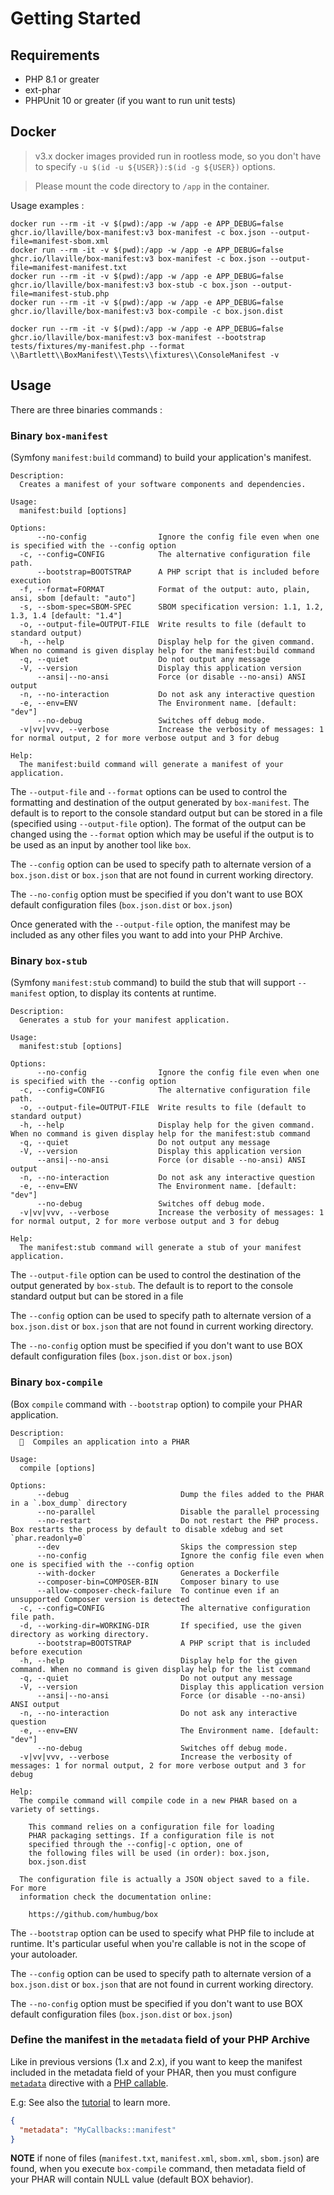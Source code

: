 <!-- markdownlint-disable MD013 MD028 -->
# Getting Started

## Requirements

* PHP 8.1 or greater
* ext-phar
* PHPUnit 10 or greater (if you want to run unit tests)

## Docker

> v3.x docker images provided run in rootless mode, so you don't have to specify `-u $(id -u ${USER}):$(id -g ${USER})` options.

> Please mount the code directory to `/app` in the container.

Usage examples :

```shell
docker run --rm -it -v $(pwd):/app -w /app -e APP_DEBUG=false ghcr.io/llaville/box-manifest:v3 box-manifest -c box.json --output-file=manifest-sbom.xml
docker run --rm -it -v $(pwd):/app -w /app -e APP_DEBUG=false ghcr.io/llaville/box-manifest:v3 box-manifest -c box.json --output-file=manifest-manifest.txt
docker run --rm -it -v $(pwd):/app -w /app -e APP_DEBUG=false ghcr.io/llaville/box-manifest:v3 box-stub -c box.json --output-file=manifest-stub.php
docker run --rm -it -v $(pwd):/app -w /app -e APP_DEBUG=false ghcr.io/llaville/box-manifest:v3 box-compile -c box.json.dist

docker run --rm -it -v $(pwd):/app -w /app -e APP_DEBUG=false ghcr.io/llaville/box-manifest:v3 box-manifest --bootstrap tests/fixtures/my-manifest.php --format \\Bartlett\\BoxManifest\\Tests\\fixtures\\ConsoleManifest -v
```

## Usage

There are three binaries commands :

### Binary `box-manifest`

(Symfony `manifest:build` command) to build your application's manifest.

```text
Description:
  Creates a manifest of your software components and dependencies.

Usage:
  manifest:build [options]

Options:
      --no-config                Ignore the config file even when one is specified with the --config option
  -c, --config=CONFIG            The alternative configuration file path.
      --bootstrap=BOOTSTRAP      A PHP script that is included before execution
  -f, --format=FORMAT            Format of the output: auto, plain, ansi, sbom [default: "auto"]
  -s, --sbom-spec=SBOM-SPEC      SBOM specification version: 1.1, 1.2, 1.3, 1.4 [default: "1.4"]
  -o, --output-file=OUTPUT-FILE  Write results to file (default to standard output)
  -h, --help                     Display help for the given command. When no command is given display help for the manifest:build command
  -q, --quiet                    Do not output any message
  -V, --version                  Display this application version
      --ansi|--no-ansi           Force (or disable --no-ansi) ANSI output
  -n, --no-interaction           Do not ask any interactive question
  -e, --env=ENV                  The Environment name. [default: "dev"]
      --no-debug                 Switches off debug mode.
  -v|vv|vvv, --verbose           Increase the verbosity of messages: 1 for normal output, 2 for more verbose output and 3 for debug

Help:
  The manifest:build command will generate a manifest of your application.
```

The `--output-file` and `--format` options can be used to control the formatting and destination
of the output generated by `box-manifest`.
The default is to report to the console standard output but can be stored in a file (specified using `--output-file` option).
The format of the output can be changed using the `--format` option which may be useful if the output is to be used
as an input by another tool like `box`.

The `--config` option can be used to specify path to alternate version of a `box.json.dist` or `box.json`
that are not found in current working directory.

The `--no-config` option must be specified if you don't want to use BOX default configuration files (`box.json.dist` or `box.json`)

Once generated with the `--output-file` option, the manifest may be included as any other files you want to add into your PHP Archive.

### Binary `box-stub`

(Symfony `manifest:stub` command) to build the stub that will support `--manifest` option, to display its contents at runtime.

```text
Description:
  Generates a stub for your manifest application.

Usage:
  manifest:stub [options]

Options:
      --no-config                Ignore the config file even when one is specified with the --config option
  -c, --config=CONFIG            The alternative configuration file path.
  -o, --output-file=OUTPUT-FILE  Write results to file (default to standard output)
  -h, --help                     Display help for the given command. When no command is given display help for the manifest:stub command
  -q, --quiet                    Do not output any message
  -V, --version                  Display this application version
      --ansi|--no-ansi           Force (or disable --no-ansi) ANSI output
  -n, --no-interaction           Do not ask any interactive question
  -e, --env=ENV                  The Environment name. [default: "dev"]
      --no-debug                 Switches off debug mode.
  -v|vv|vvv, --verbose           Increase the verbosity of messages: 1 for normal output, 2 for more verbose output and 3 for debug

Help:
  The manifest:stub command will generate a stub of your manifest application.
```

The `--output-file` option can be used to control the destination of the output generated by `box-stub`.
The default is to report to the console standard output but can be stored in a file

The `--config` option can be used to specify path to alternate version of a `box.json.dist` or `box.json`
that are not found in current working directory.

The `--no-config` option must be specified if you don't want to use BOX default configuration files (`box.json.dist` or `box.json`)

### Binary `box-compile`

(Box `compile` command with `--bootstrap` option) to compile your PHAR application.

```text
Description:
  🔨  Compiles an application into a PHAR

Usage:
  compile [options]

Options:
      --debug                         Dump the files added to the PHAR in a `.box_dump` directory
      --no-parallel                   Disable the parallel processing
      --no-restart                    Do not restart the PHP process. Box restarts the process by default to disable xdebug and set `phar.readonly=0`
      --dev                           Skips the compression step
      --no-config                     Ignore the config file even when one is specified with the --config option
      --with-docker                   Generates a Dockerfile
      --composer-bin=COMPOSER-BIN     Composer binary to use
      --allow-composer-check-failure  To continue even if an unsupported Composer version is detected
  -c, --config=CONFIG                 The alternative configuration file path.
  -d, --working-dir=WORKING-DIR       If specified, use the given directory as working directory.
      --bootstrap=BOOTSTRAP           A PHP script that is included before execution
  -h, --help                          Display help for the given command. When no command is given display help for the list command
  -q, --quiet                         Do not output any message
  -V, --version                       Display this application version
      --ansi|--no-ansi                Force (or disable --no-ansi) ANSI output
  -n, --no-interaction                Do not ask any interactive question
  -e, --env=ENV                       The Environment name. [default: "dev"]
      --no-debug                      Switches off debug mode.
  -v|vv|vvv, --verbose                Increase the verbosity of messages: 1 for normal output, 2 for more verbose output and 3 for debug

Help:
  The compile command will compile code in a new PHAR based on a variety of settings.

    This command relies on a configuration file for loading
    PHAR packaging settings. If a configuration file is not
    specified through the --config|-c option, one of
    the following files will be used (in order): box.json,
    box.json.dist

  The configuration file is actually a JSON object saved to a file. For more
  information check the documentation online:

    https://github.com/humbug/box
```

The `--bootstrap` option can be used to specify what PHP file to include at runtime. It's particular useful when you're callable
is not in the scope of your autoloader.

The `--config` option can be used to specify path to alternate version of a `box.json.dist` or `box.json`
that are not found in current working directory.

The `--no-config` option must be specified if you don't want to use BOX default configuration files (`box.json.dist` or `box.json`)

### Define the manifest in the `metadata` field of your PHP Archive

Like in previous versions  (1.x and 2.x), if you want to keep the manifest included in the metadata field of your PHAR,
then you must configure [`metadata`][metadata-directive] directive with a [PHP callable][php-callables].

E.g: See also the [tutorial](../examples/README.md) to learn more.

```json
{
  "metadata": "MyCallbacks::manifest"
}
```

**NOTE** if none of files (`manifest.txt`, `manifest.xml`, `sbom.xml`, `sbom.json`) are found, when you execute `box-compile` command,
then metadata field of your PHAR will contain NULL value (default BOX behavior).

[metadata-directive]: https://github.com/box-project/box/blob/main/doc/configuration.md#metadata-metadata
[php-callables]: https://www.php.net/manual/en/language.types.callable.php
